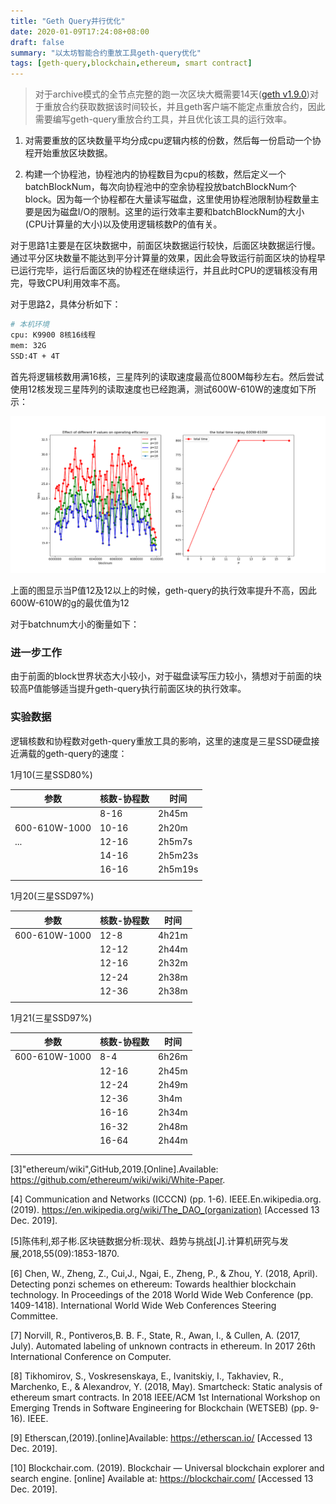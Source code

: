 ```yaml
---
title: "Geth Query并行优化"
date: 2020-01-09T17:24:08+08:00
draft: false
summary: "以太坊智能合约重放工具geth-query优化"
tags: [geth-query,blockchain,ethereum, smart contract]
---
```


> 对于archive模式的全节点完整的跑一次区块大概需要14天([geth v1.9.0](https://blog.ethereum.org/2019/07/10/geth-v1-9-0/))对于重放合约获取数据该时间较长，并且geth客户端不能定点重放合约，因此需要编写geth-query重放合约工具，并且优化该工具的运行效率。

1. 对需要重放的区块数量平均分成cpu逻辑内核的份数，然后每一份启动一个协程开始重放区块数据。

2. 构建一个协程池，协程池内的协程数目为cpu的核数，然后定义一个batchBlockNum，每次向协程池中的空余协程投放batchBlockNum个block。因为每一个协程都在大量读写磁盘，这里使用协程池限制协程数量主要是因为磁盘I/O的限制。这里的运行效率主要和batchBlockNum的大小(CPU计算量的大小)以及使用逻辑核数P的值有关。

对于思路1主要是在区块数据中，前面区块数据运行较快，后面区块数据运行慢。通过平分区块数量不能达到平分计算量的效果，因此会导致运行前面区块的协程早已运行完毕，运行后面区块的协程还在继续运行，并且此时CPU的逻辑核没有用完，导致CPU利用效率不高。

对于思路2，具体分析如下：

```bash
# 本机环境
cpu: K9900 8核16线程
mem: 32G
SSD:4T + 4T
```

首先将逻辑核数用满16核，三星阵列的读取速度最高位800M每秒左右。然后尝试使用12核发现三星阵列的读取速度也已经跑满，测试600W-610W的速度如下所示：

 ![](4.png)

上面的图显示当P值12及12以上的时候，geth-query的执行效率提升不高，因此600W-610W的g的最优值为12

对于batchnum大小的衡量如下：



### 进一步工作

由于前面的block世界状态大小较小，对于磁盘读写压力较小，猜想对于前面的块较高P值能够适当提升geth-query执行前面区块的执行效率。







### 实验数据

逻辑核数和协程数对geth-query重放工具的影响，这里的速度是三星SSD硬盘接近满载的geth-query的速度：

1月10(三星SSD80%)

| 参数          | 核数-协程数 | 时间    |
| ------------- | ----------- | ------- |
|               | 8-16        | 2h45m   |
| 600-610W-1000 | 10-16       | 2h20m   |
| ...           | 12-16       | 2h5m7s  |
|               | 14-16       | 2h5m23s |
|               | 16-16       | 2h5m19s |
|               |             |         |



1月20(三星SSD97%)

| 参数          | 核数-协程数 | 时间  |
| ------------- | ----------- | ----- |
| 600-610W-1000 | 12-8        | 4h21m |
|               | 12-12       | 2h44m |
|               | 12-16       | 2h32m |
|               | 12-24       | 2h38m |
|               | 12-36       | 2h38m |
|               |             |       |

1月21(三星SSD97%)

| 参数          | 核数-协程数 | 时间  |
| ------------- | ----------- | ----- |
| 600-610W-1000 | 8-4         | 6h26m |
|               | 12-16       | 2h45m |
|               | 12-24       | 2h49m |
|               | 12-36       | 3h4m  |
|               | 16-16       | 2h34m |
|               | 16-32       | 2h48m |
|               | 16-64       | 2h44m |
|               |             |       |
|               |             |       |



[3]"ethereum/wiki",GitHub,2019.[Online].Available:
https://github.com/ethereum/wiki/wiki/White-Paper.

[4] Communication and Networks
(ICCCN) (pp. 1-6). IEEE.En.wikipedia.org. (2019). https://en.wikipedia.org/wiki/The_DAO_(organization)
[Accessed 13 Dec. 2019].

[5]陈伟利,郑子彬.区块链数据分析:现状、趋势与挑战[J].计算机研究与发展,2018,55(09):1853-1870.

[6] Chen, W., Zheng, Z., Cui,J., Ngai, E., Zheng, P., & Zhou, Y. (2018, April). Detecting ponzi schemes on ethereum: Towards healthier blockchain technology. In Proceedings of the 2018 World Wide Web Conference (pp. 1409-1418). International World Wide Web Conferences Steering Committee.

[7] Norvill, R., Pontiveros,B. B. F., State, R., Awan, I., & Cullen, A. (2017, July). Automated labeling of unknown contracts in ethereum. In 2017 26th International Conference on Computer.

[8] Tikhomirov, S., Voskresenskaya, E., Ivanitskiy, I., Takhaviev, R., Marchenko, E., & Alexandrov, Y. (2018, May). Smartcheck: Static analysis of ethereum smart contracts.
In 2018 IEEE/ACM 1st International Workshop on Emerging Trends in Software Engineering for Blockchain (WETSEB) (pp. 9-16). IEEE.

[9] Etherscan,(2019).[online]Available: https://etherscan.io/ [Accessed 13 Dec. 2019].

[10] Blockchair.com. (2019). Blockchair — Universal blockchain explorer and search engine. [online] Available at: https://blockchair.com/ [Accessed 13 Dec. 2019].